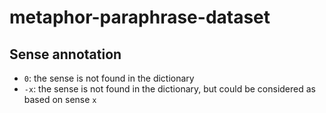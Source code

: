 # metaphor-paraphrase-dataset

## Sense annotation

- `0`: the sense is not found in the dictionary
- `-x`: the sense is not found in the dictionary, but could be considered as based on sense `x`
